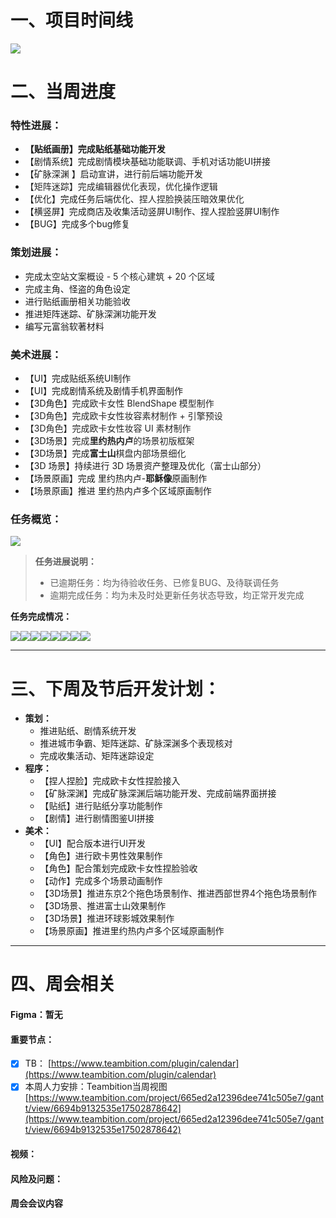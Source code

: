 # 一、项目时间线
![](https://cdn.nlark.com/yuque/0/2025/png/12926950/1739611444844-70cf0da3-5818-40b3-8136-dddb9520561b.png)

# 二、当周进度
### 特性进展：
+ **【贴纸画册】完成贴纸基础功能开发**
+ 【剧情系统】完成剧情模块基础功能联调、手机对话功能UI拼接
+ 【矿脉深渊 】启动宣讲，进行前后端功能开发
+ <font style="color:rgba(0, 0, 0, 0.85);">【矩阵迷踪】完成编辑器优化表现，优化操作逻辑</font>
+ 【优化】完成任务后端优化、<font style="color:rgba(0, 0, 0, 0.85);">捏人捏脸换装压暗效果优化</font>
+ 【横竖屏】完成商店及收集活动竖屏UI制作、捏人捏脸竖屏UI制作
+ 【BUG】完成多个bug修复

### 策划进展：
+ 完成<font style="color:rgba(0, 0, 0, 0.85);">太空站文案概设 - 5 个核心建筑 + 20 个区域</font>
+ <font style="color:rgba(0, 0, 0, 0.85);">完</font>成主角、怪盗的角色设定
+ 进行贴纸画册相关功能验收
+ 推进矩阵迷踪、矿脉深渊功能开发
+ 编写元富翁软著材料

### 美术进展：
+ 【UI】完成贴纸系统UI制作
+ 【UI】完成剧情系统及剧情手机界面制作
+ 【3D角色】<font style="color:rgba(0, 0, 0, 0.85);">完成欧卡女性 BlendShape 模型制作</font>
+ <font style="color:rgba(0, 0, 0, 0.85);">【3D角色】完成欧卡女性妆容素材制作 + 引擎预设</font>
+ <font style="color:rgba(0, 0, 0, 0.85);">【3D角色】完成欧卡女性妆容 UI 素材制作</font>
+ 【3D场景】<font style="color:rgba(0, 0, 0, 0.85);">完成</font>**<font style="color:rgba(0, 0, 0, 0.85);">里约热内卢</font>**<font style="color:rgba(0, 0, 0, 0.85);">的场景初版框架</font>
+ 【3D场景】完成**富士山**<font style="color:rgba(0, 0, 0, 0.85);">棋盘内部场景细化</font>
+ 【3D 场景】持续进行 3D 场景资产整理及优化（富士山部分）
+ 【场景原画】完成 里约热内卢-**耶稣像**原画制作
+ 【场景原画】推进 里约热内卢多个区域原画制作

### 任务概览：
![](https://cdn.nlark.com/yuque/0/2025/png/12926950/1739611495712-f68aa3a6-e1fa-4819-859e-b0237724cef8.png)

> **任务进展说明：**
>
> + 已逾期任务：均为待验收任务、已修复BUG、及待联调任务
> + 逾期完成任务：均为未及时处更新任务状态导致，均正常开发完成
>

**任务完成情况：**

![](https://cdn.nlark.com/yuque/0/2025/png/12926950/1739611474842-c5552b5d-5ac2-4dca-8826-2edbcb0a0f2d.png)![](https://cdn.nlark.com/yuque/0/2025/png/12926950/1739611474945-3740e692-12b3-4631-ab3c-ab0c405c3ec7.png)![](https://cdn.nlark.com/yuque/0/2025/png/12926950/1739611474948-dba286b5-7fc1-4cee-b0e5-6522a6cf4269.png)![](https://cdn.nlark.com/yuque/0/2025/png/12926950/1739611475054-86f7a4c9-8e17-4499-8323-139613cfab05.png)![](https://cdn.nlark.com/yuque/0/2025/png/12926950/1739611475085-d8492bbd-7319-42d4-bf68-28007956a4a6.png)![](https://cdn.nlark.com/yuque/0/2025/png/12926950/1739611477370-a21a8eda-8a26-40ff-9b48-36e36f3424c8.png)![](https://cdn.nlark.com/yuque/0/2025/png/12926950/1739611477558-f77811b3-ab2b-4437-af5c-b336a6707ac7.png)![](https://cdn.nlark.com/yuque/0/2025/png/12926950/1739611477157-182cbfe6-e47b-4c7b-a007-d22f23e6b98c.png)

---

# 三、下周及节后开发计划：
+ **策划：**
    - 推进贴纸、剧情系统开发
    - 推进城市争霸、矩阵迷踪、矿脉深渊多个表现核对
    - 完成收集活动、矩阵迷踪设定
+ **程序：**
    - 【捏人捏脸】完成欧卡女性捏脸接入
    - 【矿脉深渊】完成矿脉深渊后端功能开发、完成前端界面拼接
    - 【贴纸】进行贴纸分享功能制作
    - 【剧情】进行剧情图鉴UI拼接
+ **美术：**
    - 【UI】配合版本进行UI开发
    - 【角色】进行欧卡男性效果制作
    - 【角色】配合策划完成欧卡女性捏脸验收
    - 【动作】完成多个场景动画制作
    - 【3D场景】推进东京2个拖色场景制作、推进西部世界4个拖色场景制作
    - 【3D场景、推进富士山效果制作
    - 【3D场景】推进环球影城效果制作
    - 【场景原画】推进里约热内卢多个区域原画制作



---

# 四、周会相关
#### Figma：暂无
#### 重要节点：
- [x] TB： [https://www.teambition.com/plugin/calendar](https://www.teambition.com/plugin/calendar)
- [x] 本周人力安排：Teambition当周视图 [https://www.teambition.com/project/665ed2a12396dee741c505e7/gantt/view/6694b9132535e17502878642](https://www.teambition.com/project/665ed2a12396dee741c505e7/gantt/view/6694b9132535e17502878642)

#### 视频：
#### 风险及问题：
#### 周会会议内容
